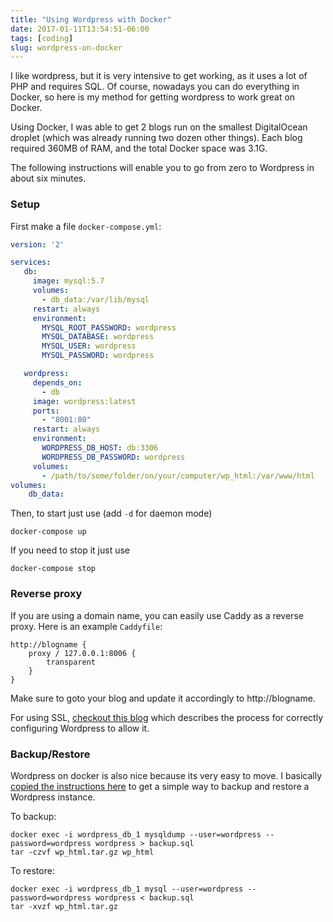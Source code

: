 ```yaml
---
title: "Using Wordpress with Docker"
date: 2017-01-11T13:54:51-06:00
tags: [coding]
slug: wordpress-on-docker
---
```


I like wordpress, but it is very intensive to get working, as it uses a lot of PHP and requires SQL. Of course, nowadays you can do everything in Docker, so here is my method for getting wordpress to work great on Docker. 

Using Docker, I was able to get 2 blogs run on the smallest DigitalOcean droplet (which was already running two dozen other things). Each blog required 360MB of RAM, and the total Docker space was 3.1G. 

The following instructions will enable you to go from zero to Wordpress in about six minutes.

### Setup 

First make a file `docker-compose.yml`:


```yaml
version: '2'

services:
   db:
     image: mysql:5.7
     volumes:
       - db_data:/var/lib/mysql
     restart: always
     environment:
       MYSQL_ROOT_PASSWORD: wordpress
       MYSQL_DATABASE: wordpress
       MYSQL_USER: wordpress
       MYSQL_PASSWORD: wordpress

   wordpress:
     depends_on:
       - db
     image: wordpress:latest
     ports:
       - "8001:80"
     restart: always
     environment:
       WORDPRESS_DB_HOST: db:3306
       WORDPRESS_DB_PASSWORD: wordpress
     volumes:
       - /path/to/some/folder/on/your/computer/wp_html:/var/www/html
volumes:
    db_data:
```

Then, to start just use (add `-d` for daemon mode)

```
docker-compose up
```

If you need to stop it just use

```
docker-compose stop
```

### Reverse proxy 

If you are using a domain name, you can easily use Caddy as a reverse proxy. Here is an example `Caddyfile`:

```
http://blogname {
    proxy / 127.0.0.1:8006 {
        transparent
    }
}
```

Make sure to goto your blog and update it accordingly to http://blogname.

For using SSL, [checkout this blog](https://www.heavymetalcoder.com/how-to-get-wordpress-working-with-https-behind-a-reverse-proxy/) which describes the process for correctly configuring Wordpress to allow it.

### Backup/Restore 

Wordpress on docker is also nice because its very easy to move. I basically [copied the instructions here](https://libertyseeds.ca/2015/11/24/Backup-migration-and-recovery-with-WordPress-and-Docker-Compose/) to get a simple way to backup and restore a Wordpress instance.

To backup:

```
docker exec -i wordpress_db_1 mysqldump --user=wordpress --password=wordpress wordpress > backup.sql
tar -czvf wp_html.tar.gz wp_html
```

To restore:

```
docker exec -i wordpress_db_1 mysql --user=wordpress --password=wordpress wordpress < backup.sql
tar -xvzf wp_html.tar.gz 
```

